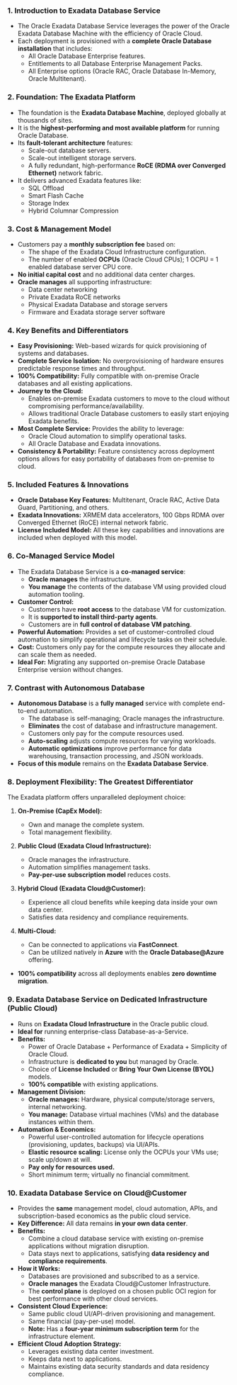 
### **1. Introduction to Exadata Database Service**
*   The Oracle Exadata Database Service leverages the power of the Oracle Exadata Database Machine with the efficiency of Oracle Cloud.
*   Each deployment is provisioned with a **complete Oracle Database installation** that includes:
    *   All Oracle Database Enterprise features.
    *   Entitlements to all Database Enterprise Management Packs.
    *   All Enterprise options (Oracle RAC, Oracle Database In-Memory, Oracle Multitenant).

### **2. Foundation: The Exadata Platform**
*   The foundation is the **Exadata Database Machine**, deployed globally at thousands of sites.
*   It is the **highest-performing and most available platform** for running Oracle Database.
*   Its **fault-tolerant architecture** features:
    *   Scale-out database servers.
    *   Scale-out intelligent storage servers.
    *   A fully redundant, high-performance **RoCE (RDMA over Converged Ethernet)** network fabric.
*   It delivers advanced Exadata features like:
    *   SQL Offload
    *   Smart Flash Cache
    *   Storage Index
    *   Hybrid Columnar Compression

### **3. Cost & Management Model**
*   Customers pay a **monthly subscription fee** based on:
    *   The shape of the Exadata Cloud Infrastructure configuration.
    *   The number of enabled **OCPUs** (Oracle Cloud CPUs); 1 OCPU = 1 enabled database server CPU core.
*   **No initial capital cost** and no additional data center charges.
*   **Oracle manages** all supporting infrastructure:
    *   Data center networking
    *   Private Exadata RoCE networks
    *   Physical Exadata Database and storage servers
    *   Firmware and Exadata storage server software

### **4. Key Benefits and Differentiators**
*   **Easy Provisioning:** Web-based wizards for quick provisioning of systems and databases.
*   **Complete Service Isolation:** No overprovisioning of hardware ensures predictable response times and throughput.
*   **100% Compatibility:** Fully compatible with on-premise Oracle databases and all existing applications.
*   **Journey to the Cloud:**
    *   Enables on-premise Exadata customers to move to the cloud without compromising performance/availability.
    *   Allows traditional Oracle Database customers to easily start enjoying Exadata benefits.
*   **Most Complete Service:** Provides the ability to leverage:
    *   Oracle Cloud automation to simplify operational tasks.
    *   All Oracle Database and Exadata innovations.
*   **Consistency & Portability:** Feature consistency across deployment options allows for easy portability of databases from on-premise to cloud.

### **5. Included Features & Innovations**
*   **Oracle Database Key Features:** Multitenant, Oracle RAC, Active Data Guard, Partitioning, and others.
*   **Exadata Innovations:** XRMEM data accelerators, 100 Gbps RDMA over Converged Ethernet (RoCE) internal network fabric.
*   **License Included Model:** All these key capabilities and innovations are included when deployed with this model.

### **6. Co-Managed Service Model**
*   The Exadata Database Service is a **co-managed service**:
    *   **Oracle manages** the infrastructure.
    *   **You manage** the contents of the database VM using provided cloud automation tooling.
*   **Customer Control:**
    *   Customers have **root access** to the database VM for customization.
    *   It is **supported to install third-party agents**.
    *   Customers are in **full control of database VM patching**.
*   **Powerful Automation:** Provides a set of customer-controlled cloud automation to simplify operational and lifecycle tasks on their schedule.
*   **Cost:** Customers only pay for the compute resources they allocate and can scale them as needed.
*   **Ideal For:** Migrating any supported on-premise Oracle Database Enterprise version without changes.

### **7. Contrast with Autonomous Database**
*   **Autonomous Database** is a **fully managed** service with complete end-to-end automation.
    *   The database is self-managing; Oracle manages the infrastructure.
    *   **Eliminates** the cost of database and infrastructure management.
    *   Customers only pay for the compute resources used.
    *   **Auto-scaling** adjusts compute resources for varying workloads.
    *   **Automatic optimizations** improve performance for data warehousing, transaction processing, and JSON workloads.
*   **Focus of this module** remains on the **Exadata Database Service**.

### **8. Deployment Flexibility: The Greatest Differentiator**
The Exadata platform offers unparalleled deployment choice:

1.  **On-Premise (CapEx Model):**
    *   Own and manage the complete system.
    *   Total management flexibility.

2.  **Public Cloud (Exadata Cloud Infrastructure):**
    *   Oracle manages the infrastructure.
    *   Automation simplifies management tasks.
    *   **Pay-per-use subscription model** reduces costs.

3.  **Hybrid Cloud (Exadata Cloud@Customer):**
    *   Experience all cloud benefits while keeping data inside your own data center.
    *   Satisfies data residency and compliance requirements.

4.  **Multi-Cloud:**
    *   Can be connected to applications via **FastConnect**.
    *   Can be utilized natively in **Azure** with the **Oracle Database@Azure** offering.
*   **100% compatibility** across all deployments enables **zero downtime migration**.

### **9. Exadata Database Service on Dedicated Infrastructure (Public Cloud)**
*   Runs on **Exadata Cloud Infrastructure** in the Oracle public cloud.
*   **Ideal for** running enterprise-class Database-as-a-Service.
*   **Benefits:**
    *   Power of Oracle Database + Performance of Exadata + Simplicity of Oracle Cloud.
    *   Infrastructure is **dedicated to you** but managed by Oracle.
    *   Choice of **License Included** or **Bring Your Own License (BYOL)** models.
    *   **100% compatible** with existing applications.
*   **Management Division:**
    *   **Oracle manages:** Hardware, physical compute/storage servers, internal networking.
    *   **You manage:** Database virtual machines (VMs) and the database instances within them.
*   **Automation & Economics:**
    *   Powerful user-controlled automation for lifecycle operations (provisioning, updates, backups) via UI/APIs.
    *   **Elastic resource scaling:** License only the OCPUs your VMs use; scale up/down at will.
    *   **Pay only for resources used.**
    *   Short minimum term; virtually no financial commitment.

### **10. Exadata Database Service on Cloud@Customer**
*   Provides the **same** management model, cloud automation, APIs, and subscription-based economics as the public cloud service.
*   **Key Difference:** All data remains **in your own data center**.
*   **Benefits:**
    *   Combine a cloud database service with existing on-premise applications without migration disruption.
    *   Data stays next to applications, satisfying **data residency and compliance requirements**.
*   **How it Works:**
    *   Databases are provisioned and subscribed to as a service.
    *   **Oracle manages** the Exadata Cloud@Customer Infrastructure.
    *   The **control plane** is deployed on a chosen public OCI region for best performance with other cloud services.
*   **Consistent Cloud Experience:**
    *   Same public cloud UI/API-driven provisioning and management.
    *   Same financial (pay-per-use) model.
    *   **Note:** Has a **four-year minimum subscription term** for the infrastructure element.
*   **Efficient Cloud Adoption Strategy:**
    *   Leverages existing data center investment.
    *   Keeps data next to applications.
    *   Maintains existing data security standards and data residency compliance.
